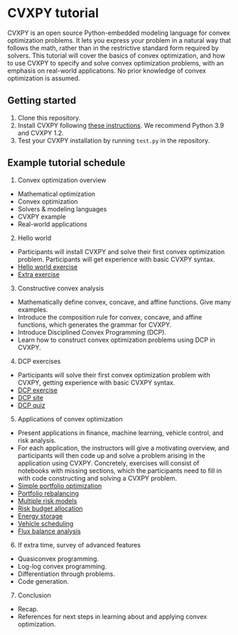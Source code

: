 # CVXPY tutorial

CVXPY is an open source Python-embedded modeling language for convex optimization problems. It lets you express your problem in a natural way that follows the math, rather than in the restrictive standard form required by solvers. This tutorial will cover the basics of convex optimization, and how to use CVXPY to specify and solve convex optimization problems, with an emphasis on real-world applications. No prior knowledge of convex optimization is assumed.

## Getting started

1. Clone this repository. 
2. Install CVXPY following [these instructions](https://www.cvxpy.org/install/index.html). We recommend Python 3.9 and CVXPY 1.2. 
3. Test your CVXPY installation by running ``test.py`` in the repository.

## Example tutorial schedule

1. Convex optimization overview
* Mathematical optimization
* Convex optimization
* Solvers & modeling languages
* CVXPY example
* Real-world applications

2. Hello world
* Participants will install CVXPY and solve their first convex optimization problem. Participants will get experience
with basic CVXPY syntax.
* [Hello world exercise](https://github.com/cvxgrp/cvx_short_course/blob/master/exercises/hello_world.ipynb)
* [Extra exercise](https://github.com/cvxgrp/cvx_short_course/blob/master/exercises/Lasso.ipynb)

3. Constructive convex analysis
* Mathematically define convex, concave, and affine functions. Give many examples.
* Introduce the composition rule for convex, concave, and affine functions, which generates the grammar for
CVXPY.
* Introduce Disciplined Convex Programming (DCP).
* Learn how to construct convex optimization problems using DCP in CVXPY.

4. DCP exercises
* Participants will solve their first convex optimization problem with CVXPY, getting experience with basic CVXPY
syntax.
* [DCP exercise](https://github.com/cvxgrp/cvx_short_course/blob/master/exercises/DCP_analysis.ipynb)
* [DCP site](https://dcp.stanford.edu/)
* [DCP quiz](https://dcp.stanford.edu/quiz)

5. Applications of convex optimization
* Present applications in finance, machine learning, vehicle control, and risk analysis.
* For each application, the instructors will give a motivating overview, and participants will then code up and solve
a problem arising in the application using CVXPY. Concretely, exercises will consist of notebooks with missing
sections, which the participants need to fill in with code constructing and solving a CVXPY problem.
* [Simple portfolio optimization](https://github.com/cvxgrp/cvx_short_course/blob/master/exercises/13.3.ipynb)
* [Portfolio rebalancing](https://github.com/cvxgrp/cvx_short_course/blob/master/exercises/13.21.ipynb)
* [Multiple risk models](https://github.com/cvxgrp/cvx_short_course/blob/master/exercises/13.22.ipynb)
* [Risk budget allocation](https://github.com/cvxgrp/cvx_short_course/blob/master/exercises/13.20.ipynb)
* [Energy storage](https://github.com/cvxgrp/cvx_short_course/blob/master/exercises/16.9.ipynb)
* [Vehicle scheduling](https://github.com/cvxgrp/cvx_short_course/blob/master/exercises/3.20.ipynb)
* [Flux balance analysis](https://github.com/cvxgrp/cvx_short_course/blob/master/exercises/17.3.ipynb)

6. If extra time, survey of advanced features
* Quasiconvex programming.
* Log-log convex programming.
* Differentiation through problems.
* Code generation.

7. Conclusion
* Recap.
* References for next steps in learning about and applying convex optimization.

